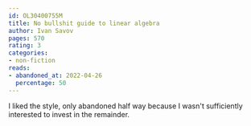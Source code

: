 ```yaml
---
id: OL30400755M
title: No bullshit guide to linear algebra
author: Ivan Savov
pages: 570
rating: 3
categories:
- non-fiction
reads:
- abandoned_at: 2022-04-26
  percentage: 50
---
```


I liked the style, only abandoned half way because I wasn't sufficiently
interested to invest in the remainder.

